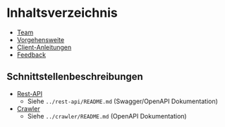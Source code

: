 # Inhaltsverzeichnis
- [Team](team.md)
- [Vorgehensweite](vorgehensweise.md)
- [Client-Anleitungen](client-anleitung.md)
- [Feedback](feedback.md)

## Schnittstellenbeschreibungen
- [Rest-API](../rest-api/README.md) 
  - Siehe `../rest-api/README.md` (Swagger/OpenAPI Dokumentation)
- [Crawler](../crawler/README.md)
  - Siehe `../crawler/README.md` (OpenAPI Dokumentation)